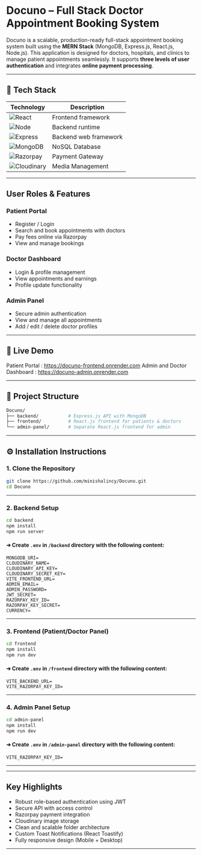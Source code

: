 # Docuno – Full Stack Doctor Appointment Booking System

Docuno is a scalable, production-ready full-stack appointment booking system built using the **MERN Stack** (MongoDB, Express.js, React.js, Node.js). This application is designed for doctors, hospitals, and clinics to manage patient appointments seamlessly. It supports **three levels of user authentication** and integrates **online payment processing**.

---

## 🔧 Tech Stack

| Technology                                                                                                                 | Description           |
| -------------------------------------------------------------------------------------------------------------------------- | --------------------- |
| ![React](https://img.shields.io/badge/Frontend-React.js-61DAFB?style=flat\&logo=react\&logoColor=white)                    | Frontend framework    |
| ![Node](https://img.shields.io/badge/Backend-Node.js-339933?style=flat\&logo=nodedotjs\&logoColor=white)                   | Backend runtime       |
| ![Express](https://img.shields.io/badge/API-Express.js-000000?style=flat\&logo=express\&logoColor=white)                   | Backend web framework |
| ![MongoDB](https://img.shields.io/badge/Database-MongoDB-47A248?style=flat\&logo=mongodb\&logoColor=white)                 | NoSQL Database        |
| ![Razorpay](https://img.shields.io/badge/Payment-Razorpay-02042B?style=flat\&logo=razorpay\&logoColor=white)               | Payment Gateway       |
| ![Cloudinary](https://img.shields.io/badge/Image%20Hosting-Cloudinary-3448C5?style=flat\&logo=cloudinary\&logoColor=white) | Media Management      |

---

##  User Roles & Features

###  Patient Portal

* Register / Login
* Search and book appointments with doctors
* Pay fees online via Razorpay
* View and manage bookings

### Doctor Dashboard

* Login & profile management
* View appointments and earnings
* Profile update functionality

###  Admin Panel

* Secure admin authentication
* View and manage all appointments
* Add / edit / delete doctor profiles

---

## 🔗 Live Demo

Patient Portal : https://docuno-frontend.onrender.com
Admin and Doctor Dashboard : https://docuno-admin.onrender.com

---

## 📁 Project Structure

```bash
Docuno/
├── backend/           # Express.js API with MongoDB
├── frontend/          # React.js frontend for patients & doctors
└── admin-panel/       # Separate React.js frontend for admin
```

---

## ⚙️ Installation Instructions

### 1. Clone the Repository

```bash
git clone https://github.com/minishalincy/Docuno.git
cd Docuno
```

---

### 2. Backend Setup

```bash
cd backend
npm install
npm run server
```

#### ➔ Create `.env` in `/backend` directory with the following content:

```env
MONGODB_URI=
CLOUDINARY_NAME=
CLOUDINARY_API_KEY=
CLOUDINARY_SECRET_KEY=
VITE_FRONTEND_URL=
ADMIN_EMAIL=
ADMIN_PASSWORD=
JWT_SECRET=
RAZORPAY_KEY_ID=
RAZORPAY_KEY_SECRET=
CURRENCY=
```

---

### 3. Frontend (Patient/Doctor Panel)

```bash
cd frontend
npm install
npm run dev
```

#### ➔ Create `.env` in `/frontend` directory with the following content:

```env
VITE_BACKEND_URL=
VITE_RAZORPAY_KEY_ID=
```

---

### 4. Admin Panel Setup

```bash
cd admin-panel
npm install
npm run dev
```

#### ➔ Create `.env` in `/admin-panel` directory with the following content:

```env
VITE_RAZORPAY_KEY_ID=
```

---

---

##  Key Highlights

* Robust role-based authentication using JWT
* Secure API with access control
* Razorpay payment integration
* Cloudinary image storage
* Clean and scalable folder architecture
* Custom Toast Notifications (React Toastify)
* Fully responsive design (Mobile + Desktop)

---


